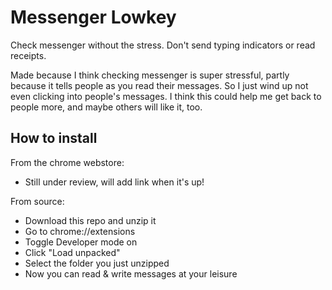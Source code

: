 # Messenger Lowkey
Check messenger without the stress. Don't send typing indicators or read receipts.

Made because I think checking messenger is super stressful, partly because it tells people as you read their messages. So I just wind up not even clicking into people's messages. I think this could help me get back to people more, and maybe others will like it, too.


## How to install
From the chrome webstore:
- Still under review, will add link when it's up!

From source:
- Download this repo and unzip it
- Go to chrome://extensions
- Toggle Developer mode on
- Click "Load unpacked"
- Select the folder you just unzipped
- Now you can read & write messages at your leisure
